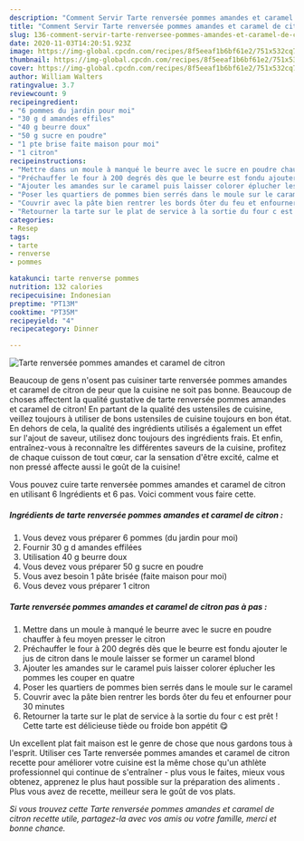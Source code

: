 ```yaml
---
description: "Comment Servir Tarte renversée pommes amandes et caramel de citron"
title: "Comment Servir Tarte renversée pommes amandes et caramel de citron"
slug: 136-comment-servir-tarte-renversee-pommes-amandes-et-caramel-de-citron
date: 2020-11-03T14:20:51.923Z
image: https://img-global.cpcdn.com/recipes/8f5eeaf1b6bf61e2/751x532cq70/tarte-renversee-pommes-amandes-et-caramel-de-citron-photo-principale-de-la-recette.jpg
thumbnail: https://img-global.cpcdn.com/recipes/8f5eeaf1b6bf61e2/751x532cq70/tarte-renversee-pommes-amandes-et-caramel-de-citron-photo-principale-de-la-recette.jpg
cover: https://img-global.cpcdn.com/recipes/8f5eeaf1b6bf61e2/751x532cq70/tarte-renversee-pommes-amandes-et-caramel-de-citron-photo-principale-de-la-recette.jpg
author: William Walters
ratingvalue: 3.7
reviewcount: 9
recipeingredient:
- "6 pommes du jardin pour moi"
- "30 g d amandes effiles"
- "40 g beurre doux"
- "50 g sucre en poudre"
- "1 pte brise faite maison pour moi"
- "1 citron"
recipeinstructions:
- "Mettre dans un moule à manqué le beurre avec le sucre en poudre chauffer à feu moyen presser le citron"
- "Préchauffer le four à 200 degrés dès que le beurre est fondu ajouter le jus de citron dans le moule laisser se former un caramel blond"
- "Ajouter les amandes sur le caramel puis laisser colorer éplucher les pommes les couper en quatre"
- "Poser les quartiers de pommes bien serrés dans le moule sur le caramel"
- "Couvrir avec la pâte bien rentrer les bords ôter du feu et enfourner pour 30 minutes"
- "Retourner la tarte sur le plat de service à la sortie du four c est prêt ! Cette tarte est délicieuse tiède ou froide bon appétit 😋"
categories:
- Resep
tags:
- tarte
- renverse
- pommes

katakunci: tarte renverse pommes 
nutrition: 132 calories
recipecuisine: Indonesian
preptime: "PT13M"
cooktime: "PT35M"
recipeyield: "4"
recipecategory: Dinner

---
```



![Tarte renversée pommes amandes et caramel de citron](https://img-global.cpcdn.com/recipes/8f5eeaf1b6bf61e2/751x532cq70/tarte-renversee-pommes-amandes-et-caramel-de-citron-photo-principale-de-la-recette.jpg)

Beaucoup de gens n'osent pas cuisiner tarte renversée pommes amandes et caramel de citron de peur que la cuisine ne soit pas bonne. Beaucoup de choses affectent la qualité gustative de tarte renversée pommes amandes et caramel de citron! En partant de la qualité des ustensiles de cuisine, veillez toujours à utiliser de bons ustensiles de cuisine toujours en bon état. En dehors de cela, la qualité des ingrédients utilisés a également un effet sur l'ajout de saveur, utilisez donc toujours des ingrédients frais. Et enfin, entraînez-vous à reconnaître les différentes saveurs de la cuisine, profitez de chaque cuisson de tout cœur, car la sensation d'être excité, calme et non pressé affecte aussi le goût de la cuisine!

<!--inarticleads1-->

Vous pouvez cuire tarte renversée pommes amandes et caramel de citron en utilisant 6 Ingrédients et 6 pas. Voici comment vous faire cette.

##### Ingrédients de tarte renversée pommes amandes et caramel de citron :

1. Vous devez vous préparer 6 pommes (du jardin pour moi)
1. Fournir 30 g d amandes effilées
1. Utilisation 40 g beurre doux
1. Vous devez vous préparer 50 g sucre en poudre
1. Vous avez besoin 1 pâte brisée (faite maison pour moi)
1. Vous devez vous préparer 1 citron




<!--inarticleads2-->

##### Tarte renversée pommes amandes et caramel de citron pas à pas :

1. Mettre dans un moule à manqué le beurre avec le sucre en poudre chauffer à feu moyen presser le citron
1. Préchauffer le four à 200 degrés dès que le beurre est fondu ajouter le jus de citron dans le moule laisser se former un caramel blond
1. Ajouter les amandes sur le caramel puis laisser colorer éplucher les pommes les couper en quatre
1. Poser les quartiers de pommes bien serrés dans le moule sur le caramel
1. Couvrir avec la pâte bien rentrer les bords ôter du feu et enfourner pour 30 minutes
1. Retourner la tarte sur le plat de service à la sortie du four c est prêt ! Cette tarte est délicieuse tiède ou froide bon appétit 😋




<!--inarticleads1-->

<p>
Un excellent plat fait maison est le genre de chose que nous gardons tous à l'esprit. Utiliser ces Tarte renversée pommes amandes et caramel de citron recette pour améliorer votre cuisine est la même chose qu'un athlète professionnel qui continue de s'entraîner - plus vous le faites, mieux vous obtenez, apprenez le plus haut possible sur la préparation des aliments . Plus vous avez de recette, meilleur sera le goût de vos plats.
</p>

<p>
<i>Si vous trouvez cette Tarte renversée pommes amandes et caramel de citron recette utile, partagez-la avec vos amis ou votre famille, merci et bonne chance.</i>
</p>
